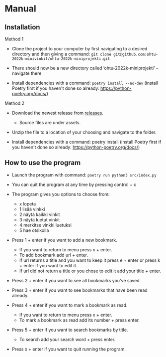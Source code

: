 # Manual

## Installation 

Method 1

- Clone the project to your computer by first navigating to a desired directory and then giving a command: `git clone git@github.com:ohtu-2022k-minivinkit/ohtu-2022k-miniprojekti.git`

- There should now be a new directory called ’ohtu-2022k-miniprojekti’ – navigate there

- Install dependencies with a command: `poetry install --no-dev` (install Poetry first if you haven't done so already: https://python-poetry.org/docs/)

Method 2

- Download the newest release from [releases](https://github.com/ohtu-2022k-minivinkit/ohtu-2022k-miniprojekti/releases).
  - Source files are under assets.

- Unzip the file to a location of your choosing and navigate to the folder.

- Install dependencies with a command: poetry install (install Poetry first if you haven't done so already: https://python-poetry.org/docs/)

## How to use the program

- Launch the program with command: `poetry run python3 src/index.py`

- You can quit the program at any time by pressing control + c

- The program gives you options to choose from: 
  - x lopeta
  - 1 lisää vinkki
  - 2 näytä kaikki vinkit
  - 3 näytä luetut vinkit
  - 4 merkitse vinkki luetuksi
  - 5 hae otsikolla

- Press 1 + enter if you want to add a new bookmark.
  - If you want to return to menu press x + enter.
  - To add bookmark add url + enter. 
  - If url returns a title and you want to keep it press e + enter or press k + enter if you want to edit it.
  - If url did not return a title or you chose to edit it add your title + enter.

- Press 2 + enter if you want to see all bookmarks you've saved.

- Press 3 + enter if you want to see bookmarks that have been read already.

- Press 4 + enter if you want to mark a bookmark as read.
  - If you want to return to menu press x + enter.
  - To mark a bookmark as read add its number + press enter.

- Press 5 + enter if you want to search bookmarks by title.
  - To search add your search word + press enter.
 
- Press x + enter if you want to quit running the program.
